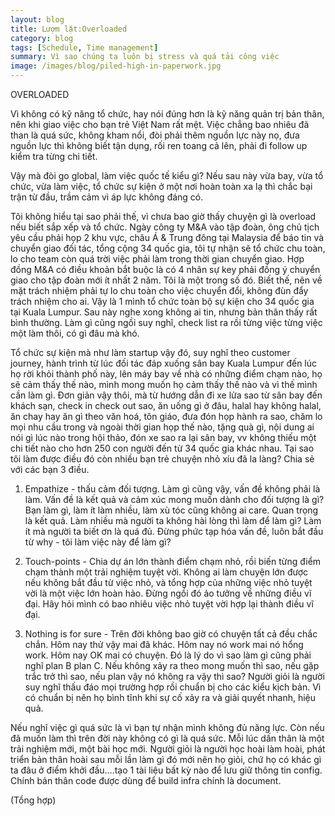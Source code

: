 ```yaml
---
layout: blog
title: Lượm lặt:Overloaded
category: blog
tags: [Schedule, Time management]  
summary: Vì sao chúng ta luôn bị stress và quá tải công việc
image: /images/blog/piled-high-in-paperwork.jpg
---
```


OVERLOADED

Vì không có kỹ năng tổ chức, hay nói đúng hơn là kỹ năng quản trị bản thân, nên khi giao việc cho bạn trẻ Việt Nam rất mệt. 
Việc chẳng bao nhiêu đã than là quá sức, không kham nổi, đòi phải thêm nguồn lực này nọ, đưa nguồn lực thì không biết tận dụng,
rối ren toang cả lên, phải đi follow up kiểm tra từng chi tiết. 

Vậy mà đòi go global, làm việc quốc tế kiểu gì? Nếu sau này vừa bay, vừa tổ chức, vừa làm việc, tổ chức sự kiện ở một nơi hoàn 
toàn xa lạ thì chắc bại trận từ đầu, trầm cảm vì áp lực không đáng có.

Tôi không hiểu tại sao phải thế, vì chưa bao giờ thấy chuyện gì là overload nếu biết sắp xếp và tổ chức. Ngày công ty M&A vào 
tập đoàn, ông chủ tịch yêu cầu phải họp 2 khu vực, châu Á & Trung đông tại Malaysia để báo tin và chuyển giao đối tác, tổng 
cộng 34 quốc gia, tôi tự nhận sẽ tổ chức chu toàn, lo cho team còn quá trời việc phải làm trong thời gian chuyển giao. 
Hợp đồng M&A có điều khoản bắt buộc là có 4 nhân sự key phải đồng ý chuyển giao cho tập đoàn mới ít nhất 2 năm. Tôi là một 
trong số đó. Biết thế, nên về mặt trách nhiệm phải tự lo chu toàn cho việc chuyển đổi, không đùn đẩy trách nhiệm cho ai. 
Vậy là 1 mình tổ chức toàn bộ sự kiện cho 34 quốc gia tại Kuala Lumpur. Sau này nghe xong không ai tin, nhưng bản thân thấy 
rất bình thường. Làm gì cũng ngồi suy nghĩ, check list ra rồi từng việc từng việc một làm thôi, có gì đâu mà khó.

Tổ chức sự kiện mà như làm startup vậy đó, suy nghĩ theo customer journey, hành trình từ lúc đối tác đáp xuống sân bay Kuala Lumpur đến lúc họ rời khỏi thành phố này, lên máy bay về nhà có những điểm chạm nào, họ sẽ cảm thấy thế nào, mình mong muốn họ cảm thấy thế nào và vì thế mình cần làm gì. Đơn giản vậy thôi, mà từ hướng dẫn đi xe lửa sao từ sân bay đến khách sạn, check in check out sao, ăn uống gì ở đâu, halal hay không halal, ăn chay hay ăn gì theo văn hoá, tôn giáo, đưa đón họp hành ra sao, chăm lo mọi nhu cầu trong và ngoài thời gian họp thế nào, tặng quà gì, nội dung ai nói gì lúc nào trong hội thảo, đón xe sao ra lại sân bay, vv không thiếu một chi tiết nào cho hơn 250 con người đến từ 34 quốc gia khác nhau. Tại sao tôi làm được điều đó còn nhiều bạn trẻ chuyện nhỏ xíu đã la làng? Chia sẻ với các bạn 3 điều.

1. Empathize - thấu cảm đối tượng. Làm gì cũng vậy, vấn đề không phải là làm. Vấn đề là kết quả và cảm xúc mong muốn dành 
cho đối tượng là gì? Bạn làm gì, làm ít làm nhiều, làm xù tóc cũng không ai care. Quan trọng là kết quả. Làm nhiều mà người ta 
không hài lòng thì làm để làm gì? Làm ít mà người ta biết ơn là quá đủ. Đừng phức tạp hóa vấn đề, luôn bắt đầu từ why - tôi làm việc này để làm gì?

2. Touch-points - Chia dự án lớn thành điểm chạm nhỏ, rồi biến từng điểm chạm thành một trải nghiệm tuyệt vời. Không ai làm 
chuyện lớn được nếu không bắt đầu từ việc nhỏ, và tổng hợp của những việc nhỏ tuyệt vời là một việc lớn hoàn hảo. Đừng ngồi đó 
ảo tưởng về những điều vĩ đại. Hãy hỏi mình có bao nhiêu việc nhỏ tuyệt vời hợp lại thành điều vĩ đại.

3. Nothing is for sure - Trên đời không bao giờ có chuyện tất cả đều chắc chắn. Hôm nay thử vậy mai đã khác. Hôm nay nó work 
mai nó hổng work. Hôm nay OK mai có chuyện. Đó là lý do vì sao làm gì cũng phải nghĩ plan B plan C. Nếu không xảy ra theo mong 
muốn thì sao, nếu gặp trắc trở thì sao, nếu plan vậy nó không ra vậy thì sao? Người giỏi là người suy nghĩ thấu đáo mọi trường
hợp rồi chuẩn bị cho các kiểu kịch bản. Vì có chuẩn bị nên họ bình tĩnh khi sự cố xảy ra và giải quyết nhanh, hiệu quả.

Nếu nghĩ việc gì quá sức là vì bạn tự nhận mình không đủ năng lực. Còn nếu đã muốn làm thì trên đời này không có gì là quá sức. Mỗi lúc dấn thân là một trải nghiệm mới, một bài học mới. Người giỏi là người học hoài làm hoài, phát triển bản thân hoài sau mỗi lần làm gì đó mới nên họ giỏi, chứ họ có khác gì ta đâu ở điểm khởi đầu....tạo 1 tài liệu bất kỳ nào để lưu giữ thông tin config. Chính bản thân code được dùng để build infra chính là document.

(Tổng hợp)
